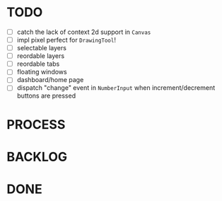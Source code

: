 # TODO
- [ ] catch the lack of context 2d support in `Canvas`
- [ ] impl pixel perfect for `DrawingTool`!
- [ ] selectable layers
- [ ] reordable layers
- [ ] reordable tabs
- [ ] floating windows
- [ ] dashboard/home page
- [ ] dispatch "change" event in `NumberInput` when increment/decrement buttons are pressed

# PROCESS

# BACKLOG

# DONE
